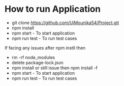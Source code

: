 # How to run Application
- git clone https://github.com/UiMounika54/Project.git
- npm install
- npm start - To start application
- npm run test - To run test cases

If facing any issues after npm instll then
- rm -rf node_modules
- delete package-lock.json
- npm install or still issue then npm install -f
- npm start - To start application
- npm run test - To run test cases
